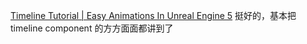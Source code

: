 [Timeline Tutorial | Easy Animations In Unreal Engine 5](https://www.youtube.com/watch?v=UlcK7MSP75w) 挺好的，基本把 timeline component 的方方面面都讲到了